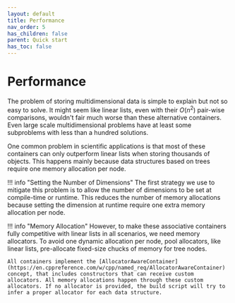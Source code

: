 ```yaml
---
layout: default
title: Performance
nav_order: 5
has_children: false
parent: Quick start
has_toc: false
---
```

# Performance

The problem of storing multidimensional data is simple to explain but not so easy to solve. It might seem like linear lists, even with their $O(n^2)$ pair-wise comparisons, wouldn't fair much worse than these alternative containers. Even large scale multidimensional problems have at least some subproblems with less than a hundred solutions. 

One common problem in scientific applications is that most of these containers can only outperform linear lists when storing thousands of objects. This happens mainly because data structures based on trees require one memory allocation per node.

!!! info "Setting the Number of Dimensions"
    The first strategy we use to mitigate this problem is to allow the number of dimensions to be set at compile-time or runtime. This reduces the number of memory allocations because setting the dimension at runtime require one extra memory allocation per node.

!!! info "Memory Allocation"
    However, to make these associative containers fully competitive with linear lists in all scenarios, we need memory allocators. To avoid one dynamic allocation per node, pool allocators, like linear lists, pre-allocate fixed-size chucks of memory for tree nodes.

    All containers implement the [AllocatorAwareContainer](https://en.cppreference.com/w/cpp/named_req/AllocatorAwareContainer) concept, that includes constructors that can receive custom allocators. All memory allocations happen through these custom allocators. If no allocator is provided, the build script will try to infer a proper allocator for each data structure.



<!-- Generated with mdsplit: https://github.com/alandefreitas/mdsplit -->
